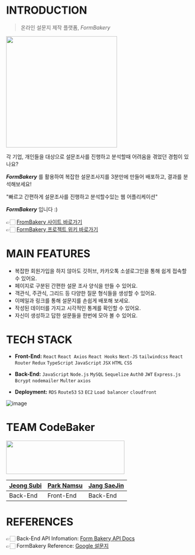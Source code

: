 # INTRODUCTION

> 온라인 설문지 제작 플랫폼, _FormBakery_

<img src="https://cdn.discordapp.com/attachments/919801014239002675/921365904011456543/KakaoTalk_Photo_2021-12-17-20-37-03.jpeg" width="300" height="300"></img>


각 기업, 개인들을 대상으로 설문조사를 진행하고 분석할때 어려움을 겪었던 경험이 있나요?

**_FormBakery_** 를 활용하여 복잡한 설문조사지를 3분만에 만들어 배포하고, 결과를 분석해보세요!

"빠르고 간편하게 설문조사를 진행하고 분석할수있는 웹 어플리케이션"

**_FormBakery_** 입니다 :)


👉🏻 [FromBakery 사이트 바로가기]()  
👉🏻 [FormBakery 프로젝트 위키 바로가기](https://github.com/codestates/FormBakery/wiki)

# MAIN FEATURES

* 복잡한 회원가입을 하지 않아도 깃허브, 카카오톡 소셜로그인을 통해 쉽게 접속할 수 있어요.
* 페이지로 구분된 간편한 설문 조사 양식을 만들 수 있어요.
* 객관식, 주관식, 그리드 등 다양한 질문 형식들을 생성할 수 있어요.
* 이메일과 링크를 통해 설문지를 손쉽게 배포해 보세요.
* 작성된 데이터를 가지고 시각적인 통계를 확인할 수 있어요.
* 자신이 생성하고 답한 설문들을 한번에 모아 볼 수 있어요.

# TECH STACK

- **Front-End:**
`React` `React Axios` `React Hooks` `Next-JS` `tailwindcss` `React Router` `Redux` `TypeScript` `JavaScript` `JSX` `HTML` `CSS`

- **Back-End:**
`JavaScript` `Node.js` `MySQL` `Sequelize` `Auth0` `JWT` `Express.js` `Bcrypt` `nodemailer` `Multer` `axios`

- **Deployment:**
`RDS` `Route53` `S3` `EC2` `Load balancer` `cloudfront`


![image](https://cdn.discordapp.com/attachments/916188054576844830/923396918187544616/undefined.png)  

# TEAM CodeBaker
<img src="https://cdn.discordapp.com/attachments/870468027773251616/923224816339783690/KakaoTalk_Photo_2021-12-22-23-44-50.jpeg" width="320" height="90"></img>

|[Jeong Subi](https://github.com/JeongSubi)|[Park Namsu](https://github.com/PARKNAMSU)|[Jang SaeJin](https://github.com/JangSeBaRi)|
|-----|-----|-----|
|Back-End|Front-End|Back-End|
  
# REFERENCES
👉🏻 Back-End API Infomation: [Form Bakery API Docs](https://codebaker.gitbook.io/api-docs/b96lnOebJuI9fFbPcJmi/)  
👉🏻 FormBakery Reference: [Google 설문지](https://www.google.com/intl/ko_kr/forms/about/)
